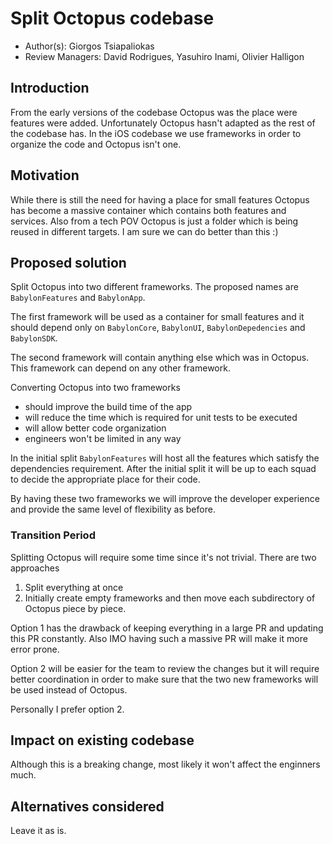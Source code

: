 # Split Octopus codebase

* Author(s): Giorgos Tsiapaliokas
* Review Managers: David Rodrigues, Yasuhiro Inami, Olivier Halligon

## Introduction

From the early versions of the codebase Octopus was the place were features were added.
Unfortunately Octopus hasn't adapted as the rest of the codebase has.
In the iOS codebase we use frameworks in order to organize the code and Octopus isn't one.

## Motivation

While there is still the need for having a place for small features Octopus has become a massive container which contains both features and services.
Also from a tech POV Octopus is just a folder which is being reused in different targets.
I am sure we can do better than this :)

## Proposed solution

Split Octopus into two different frameworks.
The proposed names are `BabylonFeatures` and `BabylonApp`.

The first framework will be used as a container for small features and it should depend only on `BabylonCore`, `BabylonUI`, `BabylonDepedencies` and `BabylonSDK`.

The second framework will contain anything else which was in Octopus.
This framework can depend on any other framework.

Converting Octopus into two frameworks
- should improve the build time of the app
- will reduce the time which is required for unit tests to be executed
- will allow better code organization
- engineers won't be limited in any way

In the initial split `BabylonFeatures` will host all the features which satisfy the dependencies requirement.
After the initial split it will be up to each squad to decide the appropriate place for their code.

By having these two frameworks we will improve the developer experience and provide the same level of flexibility as before. 

### Transition Period

Splitting Octopus will require some time since it's not trivial.
There are two approaches 

1. Split everything at once
2. Initially create empty frameworks and then move each subdirectory of Octopus piece by piece.

Option 1 has the drawback of keeping everything in a large PR and updating this PR constantly.
Also IMO having such a massive PR will make it more error prone.

Option 2 will be easier for the team to review the changes but it will require better coordination in order to make sure that the two new frameworks will be used instead of Octopus.

Personally I prefer option 2.

## Impact on existing codebase

Although this is a breaking change, most likely it won't affect the enginners much.

## Alternatives considered

Leave it as is.